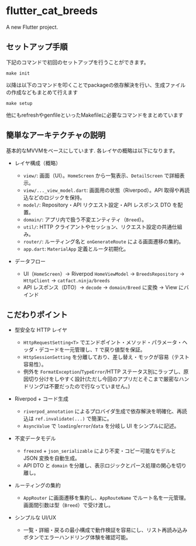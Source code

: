# flutter_cat_breeds

A new Flutter project.

## セットアップ手順

下記のコマンドで初回のセットアップを行うことができます。
```
make init
```

以降は以下のコマンドを叩くことでpackageの依存解決を行い、生成ファイルの作成などもまとめて行えます
```
make setup
```

他にもrefreshやgenfileといったMakefileに必要なコマンドをまとめています

## 簡単なアーキテクチャの説明

基本的なMVVMをベースにしています.
各レイヤの概略は以下になります。

- レイヤ構成（概略）
  - `view/`: 画面（UI）。`HomeScreen` から一覧表示、`DetailScreen` で詳細表示。
  - `view/..._view_model.dart`: 画面用の状態（Riverpod）。API 取得や再読込などのロジックを保持。
  - `model/`: Repository・API リクエスト設定・API レスポンス DTO を配置。
  - `domain/`: アプリ内で扱う不変エンティティ（`Breed`）。
  - `util/`: HTTP クライアントやセッション、リクエスト設定の共通仕組み。
  - `router/`: ルーティング名と `onGenerateRoute` による画面遷移の集約。
  - `app.dart`: `MaterialApp` 定義とルータ初期化。

- データフロー
  - UI（`HomeScreen`）→ Riverpod `HomeViewModel` → `BreedsRepository` → `HttpClient` → `catfact.ninja/breeds`
  - API レスポンス（DTO）→ `decode` → `domain/Breed` に変換 → View にバインド

## こだわりポイント

- 型安全な HTTP レイヤ
  - `HttpRequestSetting<T>` でエンドポイント・メソッド・パラメータ・ヘッダ・デコードを一元管理し、`T` で戻り値型を保証。
  - `HttpSessionSetting` を分離しており、差し替え・モックが容易（テスト容易性）。
  - 例外を `FormatException`/`TypeError`/HTTP ステータス別にラップし、原因切り分けをしやすく設計(ただし今回のアプリだとそこまで厳密なハンドリングは不要だったので行なっていません。)

- Riverpod + コード生成
  - `riverpod_annotation` によるプロバイダ生成で依存解決を明確化、再読込は `ref.invalidate(...)` で簡潔に。
  - `AsyncValue` で `loading`/`error`/`data` を分岐し UI をシンプルに記述。

- 不変データモデル
  - `freezed` + `json_serializable` により不変・コピー可能なモデルと JSON 変換を自動生成。
  - API DTO と `domain` を分離し、表示ロジックとパース処理の関心を切り離し。

- ルーティングの集約
  - `AppRouter` に画面遷移を集約し、`AppRouteName` でルート名を一元管理。画面間引数は型（`Breed`）で受け渡し。

- シンプルな UI/UX
  - 一覧・詳細・戻るの最小構成で動作検証を容易にし、リスト再読み込みボタンでエラーハンドリング体験を確認可能。
